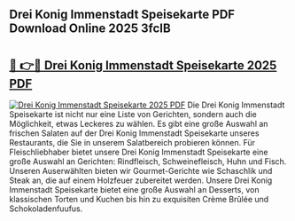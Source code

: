 ## Drei Konig Immenstadt Speisekarte PDF Download Online 2025 3fcIB

# <h2><a href="http://gccqsz.nevu.top/?p=Drei+Konig+Immenstadt+Speisekarte">🔗 👉🔴 Drei Konig Immenstadt Speisekarte 2025 PDF</a></h2>

[![Drei Konig Immenstadt Speisekarte 2025 PDF](https://i.imgur.com/dBaPXMq.png)](http://gccqsz.nevu.top/?p=Drei+Konig+Immenstadt+Speisekarte)
Die Drei Konig Immenstadt Speisekarte ist nicht nur eine Liste von Gerichten, sondern auch die Möglichkeit, etwas Leckeres zu wählen. Es gibt eine große Auswahl an frischen Salaten auf der Drei Konig Immenstadt Speisekarte unseres Restaurants, die Sie in unserem Salatbereich probieren können. Für Fleischliebhaber bietet unsere Drei Konig Immenstadt Speisekarte eine große Auswahl an Gerichten: Rindfleisch, Schweinefleisch, Huhn und Fisch. Unseren Auserwählten bieten wir Gourmet-Gerichte wie Schaschlik und Steak an, die auf einem Holzfeuer zubereitet werden. Unsere Drei Konig Immenstadt Speisekarte bietet eine große Auswahl an Desserts, von klassischen Torten und Kuchen bis hin zu exquisiten Crème Brûlée und Schokoladenfuufus.
